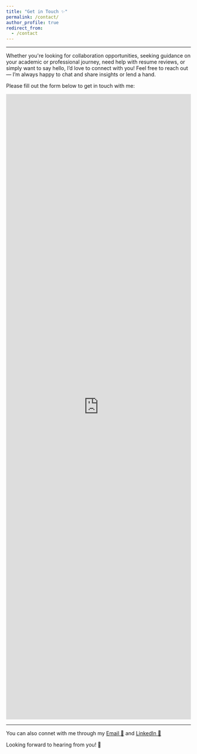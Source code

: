 ```yaml
---
title: "Get in Touch ✨"
permalink: /contact/
author_profile: true
redirect_from:
  - /contact
---
```

---
Whether you're looking for collaboration opportunities, seeking guidance on your academic or professional journey, need help with resume reviews, or simply want to say hello, I’d love to connect with you! Feel free to reach out — I’m always happy to chat and share insights or lend a hand.

Please fill out the form below to get in touch with me:

<iframe src="https://forms.gle/RV8Kbh2nTpycGKJ2A" width="100%" height="1700" frameborder="0" marginheight="0" marginwidth="0">Loading…</iframe>

---

You can also connet with me through my [Email 📧](mailto:keerthana.chirumamilla1@gmail.com) and [LinkedIn 🤝](linkedin.com/in/keerthana-c-a5724222a)

Looking forward to hearing from you! 🤗
